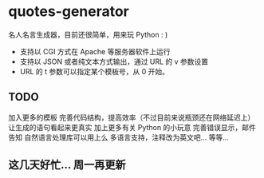 # quotes-generator
名人名言生成器，目前还很简单，用来玩 Python : ) 

- 支持以 CGI 方式在 Apache 等服务器软件上运行
- 支持以 JSON 或者纯文本方式输出，通过 URL 的 v 参数设置
- URL 的 t 参数可以指定某个模板号，从 0 开始。

## TODO
加入更多的模板
完善代码结构，提高效率（不过目前来说瓶颈还在网络延迟上）
让生成的语句看起来更真实
加上更多有关 Python 的小玩意
完善错误显示，邮件告知
自然语言处理库可以用上么
多语言支持，注释改为英文吧...
等等...

## 这几天好忙... 周一再更新

